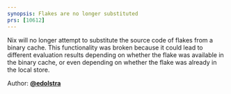 ```yaml
---
synopsis: Flakes are no longer substituted
prs: [10612]
---
```


Nix will no longer attempt to substitute the source code of flakes from a binary cache. This functionality was broken because it could lead to different evaluation results depending on whether the flake was available in the binary cache, or even depending on whether the flake was already in the local store.

Author: [**@edolstra**](https://github.com/edolstra)
